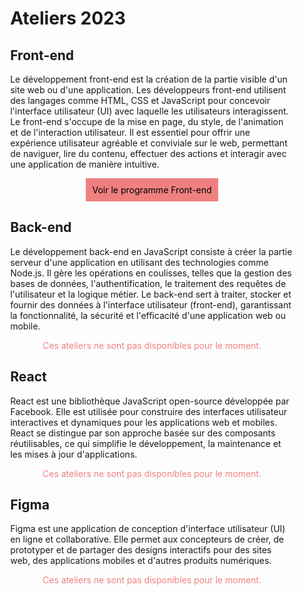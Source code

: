 <div style="width: 90%; margin:auto;">

# Ateliers 2023

## Front-end

Le développement front-end est la création de la partie visible d'un site web ou d'une application. Les développeurs front-end utilisent des langages comme HTML, CSS et JavaScript pour concevoir l'interface utilisateur (UI) avec laquelle les utilisateurs interagissent. Le front-end s'occupe de la mise en page, du style, de l'animation et de l'interaction utilisateur. Il est essentiel pour offrir une expérience utilisateur agréable et conviviale sur le web, permettant de naviguer, lire du contenu, effectuer des actions et interagir avec une application de manière intuitive.

<div style="display:flex; justify-content:center ">
    <a style="padding:10px; background:lightcoral; color:black; text-decoration:none;" href="index.html?id=frontend">Voir le programme Front-end</a>
</div>

## Back-end

Le développement back-end en JavaScript consiste à créer la partie serveur d'une application en utilisant des technologies comme Node.js. Il gère les opérations en coulisses, telles que la gestion des bases de données, l'authentification, le traitement des requêtes de l'utilisateur et la logique métier. Le back-end sert à traiter, stocker et fournir des données à l'interface utilisateur (front-end), garantissant la fonctionnalité, la sécurité et l'efficacité d'une application web ou mobile.

<div style="display:flex; justify-content:center ">
    <span style="color:lightcoral; text-decoration:none;">Ces ateliers ne sont pas disponibles pour le moment.</span>
</div>

## React

React est une bibliothèque JavaScript open-source développée par Facebook. Elle est utilisée pour construire des interfaces utilisateur interactives et dynamiques pour les applications web et mobiles. React se distingue par son approche basée sur des composants réutilisables, ce qui simplifie le développement, la maintenance et les mises à jour d'applications. 

<div style="display:flex; justify-content:center ">
    <span style="color:lightcoral; text-decoration:none;">Ces ateliers ne sont pas disponibles pour le moment.</span>
</div>

## Figma

Figma est une application de conception d'interface utilisateur (UI) en ligne et collaborative. Elle permet aux concepteurs de créer, de prototyper et de partager des designs interactifs pour des sites web, des applications mobiles et d'autres produits numériques. 

<div style="display:flex; justify-content:center ">
    <span style="color:lightcoral; text-decoration:none;">Ces ateliers ne sont pas disponibles pour le moment.</span>
</div>

#

</div>
